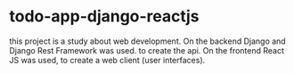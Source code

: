 # todo-app-django-reactjs

this project is a study about web development. On the backend Django and Django Rest Framework was used. to create the api. On the frontend React JS was used, to create a web client (user interfaces).
